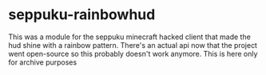 # seppuku-rainbowhud

This was a module for the seppuku minecraft hacked client that made the hud
shine with a rainbow pattern. There's an actual api now that the project went
open-source so this probably doesn't work anymore. This is here only for archive
purposes